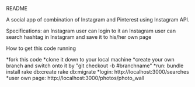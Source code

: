 README

A social app of combination of Instagram and Pinterest using Instagram API.

Specifications:
an Instagram user can login to it
an Instagram user can search hashtag in Instagram and save it to his/her own page

How to get this code running

*fork this code
*clone it down to your local machine
*create your own branch and switch onto it by "git checkout -b #branchname"
*run: bundle install
      rake db:create
      rake db:migrate
*login: http://localhost:3000/searches
*user own page: http://localhost:3000/photos/photo_wall


